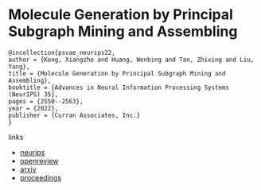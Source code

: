 # Molecule Generation by Principal Subgraph Mining and Assembling

```
@incollection{psvae_neurips22,
author = {Kong, Xiangzhe and Huang, Wenbing and Tan, Zhixing and Liu, Yang},
title = {Molecule Generation by Principal Subgraph Mining and Assembling},
booktitle = {Advances in Neural Information Processing Systems (NeurIPS) 35},
pages = {2550--2563},
year = {2022},
publisher = {Curran Associates, Inc.}
}
```

links
- [neurips](https://nips.cc/Conferences/2022/Schedule?showEvent=54335)
- [openreview](https://openreview.net/forum?id=ATfARCRmM-a)
- [arxiv](https://arxiv.org/abs/2106.15098)
- [proceedings](https://papers.nips.cc//paper_files/paper/2022/hash/1160792eab11de2bbaf9e71fce191e8c-Abstract-Conference.html)
